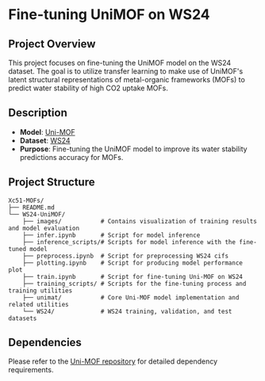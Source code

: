 # Fine-tuning UniMOF on WS24

## Project Overview
This project focuses on fine-tuning the UniMOF model on the WS24 dataset. The goal is to utilize transfer learning to make use of UniMOF's latent structural representations of metal-organic frameworks (MOFs) to predict water stability of high CO2 uptake MOFs.

## Description
- **Model**: [Uni-MOF](https://github.com/dptech-corp/Uni-MOF)
- **Dataset**: [WS24](https://chemrxiv.org/engage/chemrxiv/article-details/6627aaa721291e5d1d7a4c59)
- **Purpose**: Fine-tuning the UniMOF model to improve its water stability predictions accuracy for MOFs.

## Project Structure
```
Xc51-MOFs/
├── README.md
└── WS24-UniMOF/
    ├── images/           # Contains visualization of training results and model evaluation
    ├── infer.ipynb       # Script for model inference
    ├── inference_scripts/# Scripts for model inference with the fine-tuned model
    ├── preprocess.ipynb  # Script for preprocessing WS24 cifs
    ├── plotting.ipynb    # Script for producing model performance plot
    ├── train.ipynb       # Script for fine-tuning Uni-MOF on WS24
    ├── training_scripts/ # Scripts for the fine-tuning process and training utilities
    ├── unimat/           # Core Uni-MOF model implementation and related utilities
    └── WS24/             # WS24 training, validation, and test datasets
```

## Dependencies
Please refer to the [Uni-MOF repository](https://github.com/dptech-corp/Uni-MOF/blob/main) for detailed dependency requirements.
